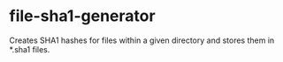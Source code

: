 file-sha1-generator
===================

Creates SHA1 hashes for files within a given directory and stores them in *.sha1 files.
